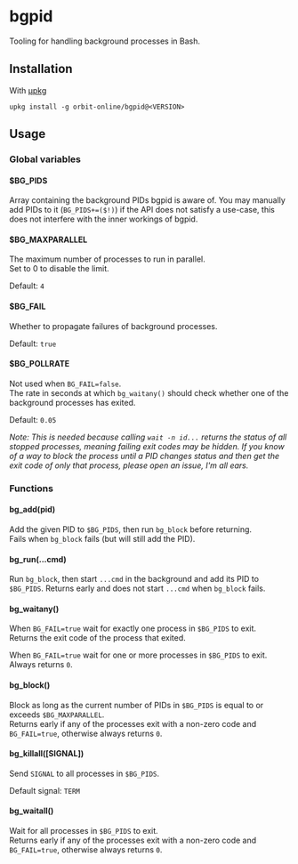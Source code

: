# bgpid

Tooling for handling background processes in Bash.

## Installation

With [μpkg](https://github.com/orbit-online/upkg)

```
upkg install -g orbit-online/bgpid@<VERSION>
```

## Usage

### Global variables

#### $BG_PIDS

Array containing the background PIDs bgpid is aware of. You may manually add
PIDs to it (`BG_PIDS+=($!)`) if the API does not satisfy a use-case, this does
not interfere with the inner workings of bgpid.

#### $BG_MAXPARALLEL

The maximum number of processes to run in parallel.  
Set to 0 to disable the limit.

Default: `4`

#### $BG_FAIL

Whether to propagate failures of background processes.

Default: `true`

#### $BG_POLLRATE

Not used when `BG_FAIL=false`.  
The rate in seconds at which `bg_waitany()` should check whether one of the
background processes has exited.

Default: `0.05`

_Note: This is needed because calling `wait -n id...` returns the status of all
stopped processes, meaning failing exit codes may be hidden. If you know of a
way to block the process until a PID changes status and then get the exit code
of only that process, please open an issue, I'm all ears._

### Functions

#### bg_add(pid)

Add the given PID to `$BG_PIDS`, then run `bg_block` before returning.  
Fails when `bg_block` fails (but will still add the PID).

#### bg_run(...cmd)

Run `bg_block`, then start `...cmd` in the background and add its PID to
`$BG_PIDS`. Returns early and does not start `...cmd` when `bg_block` fails.

#### bg_waitany()

When `BG_FAIL=true` wait for exactly one process in `$BG_PIDS` to exit.  
Returns the exit code of the process that exited.

When `BG_FAIL=true` wait for one or more processes in `$BG_PIDS` to exit.  
Always returns `0`.

#### bg_block()

Block as long as the current number of PIDs in `$BG_PIDS` is equal to or exceeds
`$BG_MAXPARALLEL`.  
Returns early if any of the processes exit with a non-zero code and
`BG_FAIL=true`, otherwise always returns `0`.

#### bg_killall([SIGNAL])

Send `SIGNAL` to all processes in `$BG_PIDS`.

Default signal: `TERM`

#### bg_waitall()

Wait for all processes in `$BG_PIDS` to exit.  
Returns early if any of the processes exit with a non-zero code and
`BG_FAIL=true`, otherwise always returns `0`.
